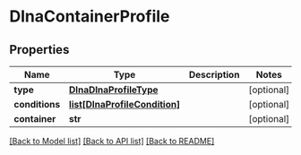 # DlnaContainerProfile

## Properties
Name | Type | Description | Notes
------------ | ------------- | ------------- | -------------
**type** | [**DlnaDlnaProfileType**](DlnaDlnaProfileType.md) |  | [optional] 
**conditions** | [**list[DlnaProfileCondition]**](DlnaProfileCondition.md) |  | [optional] 
**container** | **str** |  | [optional] 

[[Back to Model list]](../README.md#documentation-for-models) [[Back to API list]](../README.md#documentation-for-api-endpoints) [[Back to README]](../README.md)

